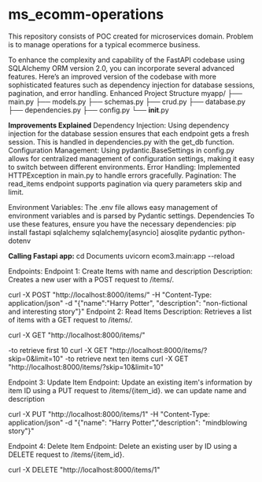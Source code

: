 # ms_ecomm-operations
This repository consists of POC created for microservices domain. Problem is to manage operations for a typical ecommerce business.

To enhance the complexity and capability of the FastAPI codebase using SQLAlchemy ORM version 2.0, you can incorporate several advanced features. Here’s an improved version of the codebase with more sophisticated features such as dependency injection for database sessions, pagination, and error handling.
Enhanced Project Structure
myapp/
├── main.py
├── models.py
├── schemas.py
├── crud.py
├── database.py
├── dependencies.py
├── config.py
└── __init__.py

**Improvements Explained**
Dependency Injection:
Using dependency injection for the database session ensures that each endpoint gets a fresh session. This is handled in dependencies.py with the get_db function.
Configuration Management:
Using pydantic.BaseSettings in config.py allows for centralized management of configuration settings, making it easy to switch between different environments.
Error Handling:
Implemented HTTPException in main.py to handle errors gracefully.
Pagination:
The read_items endpoint supports pagination via query parameters skip and limit.

Environment Variables:
The .env file allows easy management of environment variables and is parsed by Pydantic settings.
Dependencies
To use these features, ensure you have the necessary dependencies:
pip install fastapi sqlalchemy sqlalchemy[asyncio] aiosqlite pydantic python-dotenv

**Calling Fastapi app:**
cd Documents
uvicorn ecom3.main:app --reload

Endpoints:
Endpoint 1: Create Items with name and description 
Description: Creates a new user with a POST request to /items/.

curl -X POST "http://localhost:8000/items/" -H "Content-Type: application/json" -d "{\"name\":\"Harry Potter\", \"description\": \"non-fictional and interesting story\"}"
Endpoint 2: Read Items
Description: Retrieves a list of items with a GET request to /items/.

curl -X GET "http://localhost:8000/items/"

-to retrieve first 10 
curl -X GET "http://localhost:8000/items/?skip=0&limit=10"
-to retrieve next ten items
curl -X GET "http://localhost:8000/items/?skip=10&limit=10"

Endpoint 3: Update Item
Endpoint: Update an existing item's information by item ID using a PUT request to /items/{item_id}. we can update name and description

curl -X PUT "http://localhost:8000/items/1" -H "Content-Type: application/json" -d "{\"name\": \"Harry Potter\",\"description\": \"mindblowing story\"}"

Endpoint 4: Delete Item
Endpoint: Delete an existing user by ID using a DELETE request to /items/{item_id}.

curl -X DELETE "http://localhost:8000/items/1"
